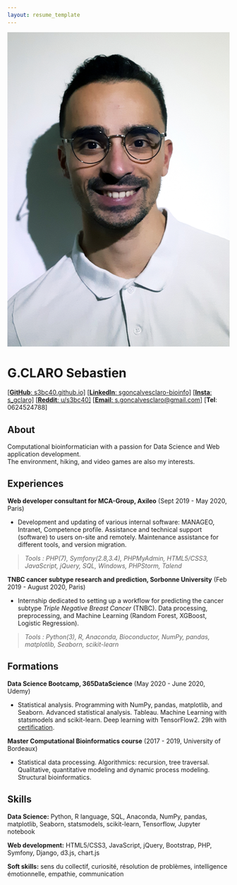 ```yaml
---
layout: resume_template
---
```


![Profile](assets/images/profile_pic.png)

G.CLARO Sebastien
=================

[[**GitHub**: s3bc40.github.io]](https://s3bc40.github.io/)
[[**LinkedIn**: sgoncalvesclaro-bioinfo]](https://www.linkedin.com/in/sgoncalvesclaro-bioinfo/)
[[**Insta**: s_gclaro]](https://www.instagram.com/s_gclaro/)
[[**Reddit**: u/s3bc40]](https://www.reddit.com/user/s3bc40)
[[**Email**: s.goncalvesclaro@gmail.com]](s.goncalvesclaro@gmail.com)
[**Tel**: 0624524788]

About
--------

Computational bioinformatician with a passion for Data Science and Web application development.  
The environment, hiking, and video games are also my interests.

Experiences
----------

**Web developer consultant for MCA-Group, Axileo** (Sept 2019 - May 2020, Paris)

+ Development and updating of various internal software: MANAGEO, Intranet, Competence profile. Assistance and technical support (software) to users on-site and remotely. Maintenance assistance for different tools, and version migration.

>*Tools : PHP(7), Symfony(2.8,3.4), PHPMyAdmin, HTML5/CSS3, JavaScript, jQuery, SQL, Windows, PHPStorm, Talend*

**TNBC cancer subtype research and prediction, Sorbonne University** (Feb 2019 - August 2020, Paris)

+ Internship dedicated to setting up a workflow for predicting the cancer subtype *Triple Negative Breast Cancer* (TNBC). Data processing, preprocessing, and Machine Learning (Random Forest, XGBoost, Logistic Regression).

>*Tools : Python(3), R, Anaconda, Bioconductor, NumPy, pandas, matplotlib, Seaborn, scikit-learn*

Formations
---------

**Data Science Bootcamp, 365DataScience** (May 2020 - June 2020, Udemy)

+ Statistical analysis. Programming with NumPy, pandas, matplotlib, and Seaborn. Advanced statistical analysis. Tableau. Machine Learning with statsmodels and scikit-learn. Deep learning with TensorFlow2. 29h with [certification](../assets/pdf/certif_DS.pdf).

**Master Computational Bioinformatics course** (2017 - 2019, University of Bordeaux)

+ Statistical data processing. Algorithmics: recursion, tree traversal. Qualitative, quantitative modeling and dynamic process modeling. Structural bioinformatics.

Skills
---------

**Data Science:** Python, R language, SQL, Anaconda, NumPy, pandas, matplotlib, Seaborn, statsmodels, scikit-learn, Tensorflow, Jupyter notebook

**Web development:** HTML5/CSS3, JavaScript, jQuery, Bootstrap, PHP, Symfony, Django, d3.js, chart.js

**Soft skills:** sens du collectif, curiosité, résolution de problèmes, intelligence émotionnelle, empathie, communication
